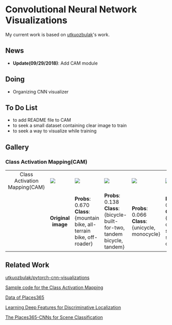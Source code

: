 # Convolutional Neural Network Visualizations
My current work is based on [utkuozbulak](https://github.com/utkuozbulak/pytorch-cnn-visualizations)'s work.

## News
- **Update(09/29/2018)**: Add CAM module



## Doing
- Organizing CNN visualizer


## To Do List
- to add README file to CAM
- to seek a small dataset containing clear image to train
- to seek a way to visualize while training

## Gallery

### Class Activation Mapping(CAM)

<table border=0 >
    <tbody>
        <tr>
            <td width="10%" align="center"> Class Activation Mapping(CAM) </td>
            <td width="18%" > <img src="https://github.com/sysu-zjw/XAI-Project/blob/master/images/CAM/bike_0.jpg"> </td>
            <td width="18%"> <img src="https://github.com/sysu-zjw/XAI-Project/blob/master/images/CAM/bike_1.jpg"> </td>
            <td width="18%"> <img src="https://github.com/sysu-zjw/XAI-Project/blob/master/images/CAM/bike_2.jpg"> </td>
            <td width="18%"> <img src="https://github.com/sysu-zjw/XAI-Project/blob/master/images/CAM/bike_3.jpg"> </td>
            <td width="18%"> <img src="https://github.com/sysu-zjw/XAI-Project/blob/master/images/CAM/bike_4.jpg"> </td>
        </tr>
         <tr>
            <td>  </td>
            <td align="center">  <b>Original image</b> </td>
            <td align="left"> <b>Probs</b>: 0.670<br /> <b>Class</b>: {mountain bike, all-terrain bike, off-roader}
            <td align="left"> <b>Probs</b>: 0.138<br /> <b>Class</b>: {bicycle-built-for-two, tandem bicycle, tandem}
            <td align="left"> <b>Probs</b>: 0.066<br /> <b>Class</b>: {unicycle, monocycle}
            <td align="left"> <b>Probs</b>: 0.045<br /> <b>Class</b>: {seashore, coast, seacoast, sea-coast}
    </tbody>
</table>




## Related Work
[utkuozbulak/pytorch-cnn-visualizations](https://github.com/utkuozbulak/pytorch-cnn-visualizations)

[Sample code for the Class Activation Mapping](https://github.com/metalbubble/CAM)

[Data of Places365](http://places2.csail.mit.edu/download.html)

[Learning Deep Features for Discriminative Localization](http://cnnlocalization.csail.mit.edu/)

[The Places365-CNNs for Scene Classification](https://github.com/CSAILVision/places365)



